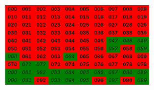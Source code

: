 <table><tr>
<td bgcolor="red"><b>000</b></td>
<td bgcolor="red"><b>001</b></td>
<td bgcolor="red"><b>002</b></td>
<td bgcolor="red"><b>003</b></td>
<td bgcolor="red"><b>004</b></td>
<td bgcolor="red"><b>005</b></td>
<td bgcolor="red"><b>006</b></td>
<td bgcolor="red"><b>007</b></td>
<td bgcolor="red"><b>008</b></td>
<td bgcolor="red"><b>009</b></td>
</tr><tr>
<td bgcolor="red"><b>010</b></td>
<td bgcolor="red"><b>011</b></td>
<td bgcolor="red"><b>012</b></td>
<td bgcolor="red"><b>013</b></td>
<td bgcolor="red"><b>014</b></td>
<td bgcolor="red"><b>015</b></td>
<td bgcolor="red"><b>016</b></td>
<td bgcolor="red"><b>017</b></td>
<td bgcolor="red"><b>018</b></td>
<td bgcolor="red"><b>019</b></td>
</tr><tr>
<td bgcolor="red"><b>020</b></td>
<td bgcolor="red"><b>021</b></td>
<td bgcolor="red"><b>022</b></td>
<td bgcolor="red"><b>023</b></td>
<td bgcolor="red"><b>024</b></td>
<td bgcolor="red"><b>025</b></td>
<td bgcolor="red"><b>026</b></td>
<td bgcolor="red"><b>027</b></td>
<td bgcolor="red"><b>028</b></td>
<td bgcolor="red"><b>029</b></td>
</tr><tr>
<td bgcolor="red"><b>030</b></td>
<td bgcolor="red"><b>031</b></td>
<td bgcolor="red"><b>032</b></td>
<td bgcolor="red"><b>033</b></td>
<td bgcolor="red"><b>034</b></td>
<td bgcolor="red"><b>035</b></td>
<td bgcolor="red"><b>036</b></td>
<td bgcolor="red"><b>037</b></td>
<td bgcolor="red"><b>038</b></td>
<td bgcolor="red"><b>039</b></td>
</tr><tr>
<td bgcolor="red"><b>040</b></td>
<td bgcolor="red"><b>041</b></td>
<td bgcolor="red"><b>042</b></td>
<td bgcolor="red"><b>043</b></td>
<td bgcolor="red"><b>044</b></td>
<td bgcolor="red"><b>045</b></td>
<td bgcolor="red"><b>046</b></td>
<td bgcolor="green"><i>047</i></td>
<td bgcolor="green"><i>048</i></td>
<td bgcolor="green"><i>049</i></td>
</tr><tr>
<td bgcolor="red"><b>050</b></td>
<td bgcolor="red"><b>051</b></td>
<td bgcolor="red"><b>052</b></td>
<td bgcolor="red"><b>053</b></td>
<td bgcolor="red"><b>054</b></td>
<td bgcolor="red"><b>055</b></td>
<td bgcolor="red"><b>056</b></td>
<td bgcolor="green"><i>057</i></td>
<td bgcolor="red"><b>058</b></td>
<td bgcolor="green"><i>059</i></td>
</tr><tr>
<td bgcolor="green"><i>060</i></td>
<td bgcolor="red"><b>061</b></td>
<td bgcolor="red"><b>062</b></td>
<td bgcolor="red"><b>063</b></td>
<td bgcolor="green"><i>064</i></td>
<td bgcolor="red"><b>065</b></td>
<td bgcolor="red"><b>066</b></td>
<td bgcolor="red"><b>067</b></td>
<td bgcolor="red"><b>068</b></td>
<td bgcolor="red"><b>069</b></td>
</tr><tr>
<td bgcolor="red"><b>070</b></td>
<td bgcolor="green"><i>071</i></td>
<td bgcolor="green"><i>072</i></td>
<td bgcolor="red"><b>073</b></td>
<td bgcolor="red"><b>074</b></td>
<td bgcolor="red"><b>075</b></td>
<td bgcolor="red"><b>076</b></td>
<td bgcolor="red"><b>077</b></td>
<td bgcolor="red"><b>078</b></td>
<td bgcolor="red"><b>079</b></td>
</tr><tr>
<td bgcolor="green"><i>080</i></td>
<td bgcolor="green"><i>081</i></td>
<td bgcolor="green"><i>082</i></td>
<td bgcolor="green"><i>083</i></td>
<td bgcolor="green"><i>084</i></td>
<td bgcolor="green"><i>085</i></td>
<td bgcolor="green"><i>086</i></td>
<td bgcolor="green"><i>087</i></td>
<td bgcolor="green"><i>088</i></td>
<td bgcolor="green"><i>089</i></td>
</tr><tr>
<td bgcolor="green"><i>090</i></td>
<td bgcolor="green"><i>091</i></td>
<td bgcolor="red"><b>092</b></td>
<td bgcolor="green"><i>093</i></td>
<td bgcolor="green"><i>094</i></td>
<td bgcolor="green"><i>095</i></td>
<td bgcolor="red"><b>096</b></td>
<td bgcolor="green"><i>097</i></td>
<td bgcolor="red"><b>098</b></td>
<td bgcolor="green"><i>099</i></td>
</tr><tr>
</tr></table>
